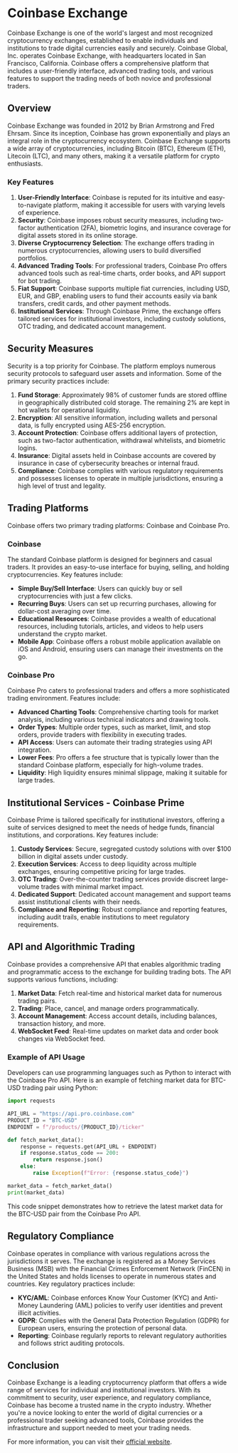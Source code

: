 # Coinbase Exchange

Coinbase Exchange is one of the world's largest and most recognized cryptocurrency exchanges, established to enable individuals and institutions to trade digital currencies easily and securely. Coinbase Global, Inc. operates Coinbase Exchange, with headquarters located in San Francisco, California. Coinbase offers a comprehensive platform that includes a user-friendly interface, advanced trading tools, and various features to support the trading needs of both novice and professional traders.

## Overview

Coinbase Exchange was founded in 2012 by Brian Armstrong and Fred Ehrsam. Since its inception, Coinbase has grown exponentially and plays an integral role in the cryptocurrency ecosystem. Coinbase Exchange supports a wide array of cryptocurrencies, including Bitcoin (BTC), Ethereum (ETH), Litecoin (LTC), and many others, making it a versatile platform for crypto enthusiasts. 

### Key Features

1. **User-Friendly Interface**: Coinbase is reputed for its intuitive and easy-to-navigate platform, making it accessible for users with varying levels of experience.
2. **Security**: Coinbase imposes robust security measures, including two-factor authentication (2FA), biometric logins, and insurance coverage for digital assets stored in its online storage.
3. **Diverse Cryptocurrency Selection**: The exchange offers trading in numerous cryptocurrencies, allowing users to build diversified portfolios.
4. **Advanced Trading Tools**: For professional traders, Coinbase Pro offers advanced tools such as real-time charts, order books, and API support for bot trading.
5. **Fiat Support**: Coinbase supports multiple fiat currencies, including USD, EUR, and GBP, enabling users to fund their accounts easily via bank transfers, credit cards, and other payment methods.
6. **Institutional Services**: Through Coinbase Prime, the exchange offers tailored services for institutional investors, including custody solutions, OTC trading, and dedicated account management.

## Security Measures

Security is a top priority for Coinbase. The platform employs numerous security protocols to safeguard user assets and information. Some of the primary security practices include:

1. **Fund Storage**: Approximately 98% of customer funds are stored offline in geographically distributed cold storage. The remaining 2% are kept in hot wallets for operational liquidity.
2. **Encryption**: All sensitive information, including wallets and personal data, is fully encrypted using AES-256 encryption.
3. **Account Protection**: Coinbase offers additional layers of protection, such as two-factor authentication, withdrawal whitelists, and biometric logins.
4. **Insurance**: Digital assets held in Coinbase accounts are covered by insurance in case of cybersecurity breaches or internal fraud.
5. **Compliance**: Coinbase complies with various regulatory requirements and possesses licenses to operate in multiple jurisdictions, ensuring a high level of trust and legality.

## Trading Platforms

Coinbase offers two primary trading platforms: Coinbase and Coinbase Pro.

### Coinbase

The standard Coinbase platform is designed for beginners and casual traders. It provides an easy-to-use interface for buying, selling, and holding cryptocurrencies. Key features include:

- **Simple Buy/Sell Interface**: Users can quickly buy or sell cryptocurrencies with just a few clicks.
- **Recurring Buys**: Users can set up recurring purchases, allowing for dollar-cost averaging over time.
- **Educational Resources**: Coinbase provides a wealth of educational resources, including tutorials, articles, and videos to help users understand the crypto market.
- **Mobile App**: Coinbase offers a robust mobile application available on iOS and Android, ensuring users can manage their investments on the go.

### Coinbase Pro

Coinbase Pro caters to professional traders and offers a more sophisticated trading environment. Features include:

- **Advanced Charting Tools**: Comprehensive charting tools for market analysis, including various technical indicators and drawing tools.
- **Order Types**: Multiple order types, such as market, limit, and stop orders, provide traders with flexibility in executing trades.
- **API Access**: Users can automate their trading strategies using API integration.
- **Lower Fees**: Pro offers a fee structure that is typically lower than the standard Coinbase platform, especially for high-volume trades.
- **Liquidity**: High liquidity ensures minimal slippage, making it suitable for large trades.

## Institutional Services - Coinbase Prime

Coinbase Prime is tailored specifically for institutional investors, offering a suite of services designed to meet the needs of hedge funds, financial institutions, and corporations. Key features include:

1. **Custody Services**: Secure, segregated custody solutions with over $100 billion in digital assets under custody.
2. **Execution Services**: Access to deep liquidity across multiple exchanges, ensuring competitive pricing for large trades.
3. **OTC Trading**: Over-the-counter trading services provide discreet large-volume trades with minimal market impact.
4. **Dedicated Support**: Dedicated account management and support teams assist institutional clients with their needs.
5. **Compliance and Reporting**: Robust compliance and reporting features, including audit trails, enable institutions to meet regulatory requirements.

## API and Algorithmic Trading

Coinbase provides a comprehensive API that enables algorithmic trading and programmatic access to the exchange for building trading bots. The API supports various functions, including:

1. **Market Data**: Fetch real-time and historical market data for numerous trading pairs.
2. **Trading**: Place, cancel, and manage orders programmatically.
3. **Account Management**: Access account details, including balances, transaction history, and more.
4. **WebSocket Feed**: Real-time updates on market data and order book changes via WebSocket feed.

### Example of API Usage

Developers can use programming languages such as Python to interact with the Coinbase Pro API. Here is an example of fetching market data for BTC-USD trading pair using Python:

```python
import requests

API_URL = "https://api.pro.coinbase.com"
PRODUCT_ID = "BTC-USD"
ENDPOINT = f"/products/{PRODUCT_ID}/ticker"

def fetch_market_data():
    response = requests.get(API_URL + ENDPOINT)
    if response.status_code == 200:
        return response.json()
    else:
        raise Exception(f"Error: {response.status_code}")

market_data = fetch_market_data()
print(market_data)
```

This code snippet demonstrates how to retrieve the latest market data for the BTC-USD pair from the Coinbase Pro API.

## Regulatory Compliance

Coinbase operates in compliance with various regulations across the jurisdictions it serves. The exchange is registered as a Money Services Business (MSB) with the Financial Crimes Enforcement Network (FinCEN) in the United States and holds licenses to operate in numerous states and countries. Key regulatory practices include:

- **KYC/AML**: Coinbase enforces Know Your Customer (KYC) and Anti-Money Laundering (AML) policies to verify user identities and prevent illicit activities.
- **GDPR**: Complies with the General Data Protection Regulation (GDPR) for European users, ensuring the protection of personal data.
- **Reporting**: Coinbase regularly reports to relevant regulatory authorities and follows strict auditing protocols.

## Conclusion

Coinbase Exchange is a leading cryptocurrency platform that offers a wide range of services for individual and institutional investors. With its commitment to security, user experience, and regulatory compliance, Coinbase has become a trusted name in the crypto industry. Whether you're a novice looking to enter the world of digital currencies or a professional trader seeking advanced tools, Coinbase provides the infrastructure and support needed to meet your trading needs. 

For more information, you can visit their [official website](https://www.coinbase.com/).